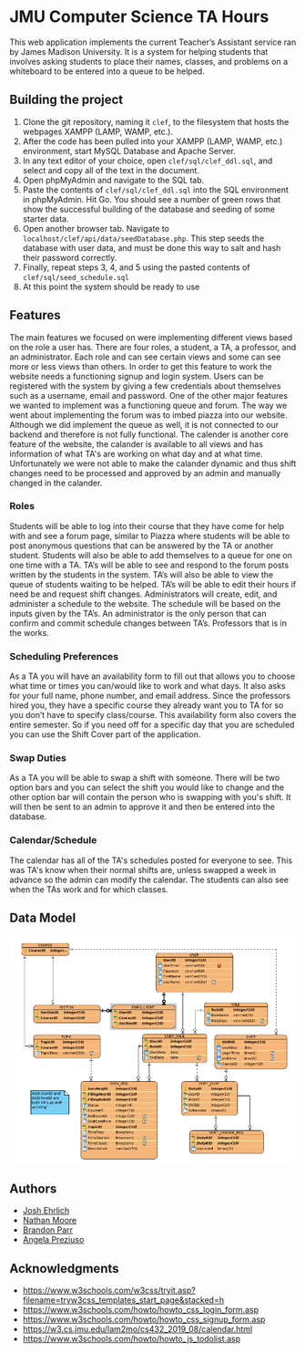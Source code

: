 # JMU Computer Science TA Hours

This web application implements the current Teacher’s Assistant service ran by James Madison University.  It is a system for helping students that involves asking students to place their names, classes, and problems on a whiteboard to be entered into a queue to be helped.

## Building the project
1. Clone the git repository, naming it `clef`,  to the filesystem that hosts the webpages XAMPP (LAMP,  WAMP, etc.).
2. After the code has been pulled into your XAMPP (LAMP,  WAMP, etc.) environment, start MySQL Database and Apache Server.  
3. In any text editor of your choice, open `clef/sql/clef_ddl.sql`, and select and copy all of the text in the document. 
4. Open phpMyAdmin and navigate to the SQL tab.
5. Paste the contents of `clef/sql/clef_ddl.sql` into the SQL environment in phpMyAdmin. Hit Go. You should see a number of green rows that show the successful building of the database and seeding of some starter data. 
6. Open another browser tab. Navigate to `localhost/clef/api/data/seedDatabase.php`. This step seeds the database with user data, and must be done this way to salt and hash their password correctly. 
7. Finally, repeat steps 3, 4, and 5 using the pasted contents of `clef/sql/seed_schedule.sql`
8. At this point the system should be ready to use

## Features
The main features we focused on were implementing different views based on the role a user has. There are four roles, a student, a TA, a professor, and an administrator. Each role and can see certain views and some can see more or less views than others. In order to get this feature to work the website needs a functioning signup and login system. Users can be registered with the system by giving a few credentials about themselves such as a username, email and password. One of the other major features we wanted to implement was a functioning queue and forum. The way we went about implementing the forum was to imbed piazza into our website. Although we did implement the queue as well, it is not connected to our backend and therefore is not fully functional. The calender is another core feature of the website, the calander is available to all views and has information of what TA's are working on what day and at what time. Unfortunately we were not able to make the calander dynamic and thus shift changes need to be processed and approved by an admin and manually changed in the calander.    
### Roles

Students will be able to log into their course that they have come for help with and see a forum page, similar to Piazza where students will be able to post anonymous questions that can be answered by the TA or another student. Students will also be able to add themselves to a queue for one on one time with a TA. 
TA’s will be able to see and respond to the forum posts written by the students in the system. TA’s will also be able to view the queue of students waiting to be helped. TA’s will be able to edit their hours if need be and request shift changes.
Administrators will create, edit, and administer a schedule to the website. The schedule will be based on the inputs given by the TA’s. An administrator is the only person that can confirm and commit schedule changes between TA’s. 
Professors that is in the works.
### Scheduling Preferences
As a TA you will have an availability form to fill out that allows you to choose what time or times you can/would like to work and what days.  It also asks for your full name, phone number, and email address.  Since the professors hired you, they have a specific course they already want you to TA for so you don’t have to specify class/course.
This availability form also covers the entire semester. So if you need off for a specific day that you are scheduled you can use the Shift Cover part of the application.
### Swap Duties
As a TA you will be able to swap a shift with someone.  There will be two option bars and you can select the shift you would like to change and the other option bar will contain the person who is swapping with you's shift. It will then be sent to an admin to approve it and then be entered into the database. 
### Calendar/Schedule
The calendar has all of the TA's schedules posted for everyone to see.  This was TA's know when their normal shifts are, unless swapped a week in advance so the admin can modify the calendar.  The students can also see when the TAs work and for which classes.

## Data Model
![CLEF Database Schema ver2.2](./clef_schema_v2.2.png)

## Authors

* [Josh Ehrlich](https://github.com/joshehrlich24/)
* [Nathan Moore](https://github.com/nathan-moore-97/)
* [Brandon Parr](https://github.com/parrbt/)
* [Angela Preziuso](https://github.com/angpreziuso/)

## Acknowledgments
* https://www.w3schools.com/w3css/tryit.asp?filename=tryw3css_templates_start_page&stacked=h
* https://www.w3schools.com/howto/howto_css_login_form.asp
* https://www.w3schools.com/howto/howto_css_signup_form.asp
* https://w3.cs.jmu.edu/lam2mo/cs432_2019_08/calendar.html
* https://www.w3schools.com/howto/howto_js_todolist.asp
